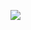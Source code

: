 [![](https://mermaid.ink/img/pako:eNpVkUFuwyAQRa9isU4u4EVX6QnaHWQxgcGeyB6iASxVtu9eCm5Vs-K__zQIWJUNDlWvBoHX2H3eDHdlgQabaAFLge_d9frWPfQLHUmXQJ6Y4N68R-2sXlDIkwXp7AQLHq2trdMzcj6Qqwi1DRzz9DenYa8FE0mIJzroJMDRoyBbgnM56ggTycGwMlrL9EScQfbGfeMtDP8D1bBF2twJcNjGBsYKntoTl1MMq4uaUWYgV15t_XGMSiPOaFRftg49lIsZZXgvan45SPjuKAVRvYcp4kVBTuHji63qk2T8lW4E5RPmw9q_AZeugFs)](https://mermaid-js.github.io/mermaid-live-editor/edit#pako:eNpVkUFuwyAQRa9isU4u4EVX6QnaHWQxgcGeyB6iASxVtu9eCm5Vs-K__zQIWJUNDlWvBoHX2H3eDHdlgQabaAFLge_d9frWPfQLHUmXQJ6Y4N68R-2sXlDIkwXp7AQLHq2trdMzcj6Qqwi1DRzz9DenYa8FE0mIJzroJMDRoyBbgnM56ggTycGwMlrL9EScQfbGfeMtDP8D1bBF2twJcNjGBsYKntoTl1MMq4uaUWYgV15t_XGMSiPOaFRftg49lIsZZXgvan45SPjuKAVRvYcp4kVBTuHji63qk2T8lW4E5RPmw9q_AZeugFs)